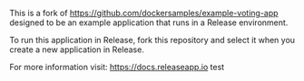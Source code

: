 This is a fork of https://github.com/dockersamples/example-voting-app designed to be an example application that runs in a Release environment.

To run this application in Release, fork this repository and select it when you create a new application in Release.

For more information visit: https://docs.releaseapp.io
test
